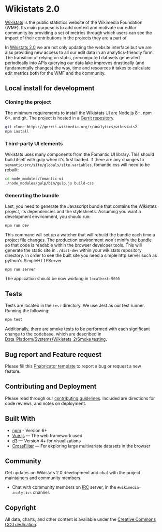 # Wikistats 2.0

[Wikistats](http://stats.wikimedia.org/) is the public statistics website of the Wikimedia Foundation (WMF). Its main purpose is to add context and motivate our editor community by providing a set of metrics through which users can see the impact of their contributions in the projects they are a part of.

In [Wikistats 2.0](https://stats.wikimedia.org/v2) we are not only updating the website interface but we are also providing new access to all our edit data in an analytics-friendly form. The transition of relying on static, precomputed datasets generated periodically into APIs querying our data lake improves drastically (and fundamentally changes) the way, time and resources it takes to calculate edit metrics both for the WMF and the community.

## Local install for development

### Cloning the project

The minimum requirements to install the Wikistats UI are Node.js 8+, npm 6+, and git. The project is hosted in a [Gerrit repository](https://gerrit.wikimedia.org/r/analytics/wikistats2).

```bash
git clone https://gerrit.wikimedia.org/r/analytics/wikistats2
npm install
```

### Third-party UI elements

Wikistats uses many components from the Fomantic UI library.  This should build itself with gulp when it's first loaded.  If there are any changes to `semantic/src/site/globals/site.variables`, fomantic css will need to be rebuilt:

```bash
cd node_modules/fomantic-ui
./node_modules/gulp/bin/gulp.js build-css
```

### Generating the bundle

Last, you need to generate the Javascript bundle that contains the Wikistats project, its dependencies and the stylesheets. Assuming you want a development environment, you should run:

```bash
npm run dev
```

This command will set up a watcher that will rebuild the bundle each time a project file changes. The production environment won't minify the bundle so that code is readable within the browser developer tools. This will generate the static site in `./dist-dev` within your wikistats repository directory. In order to see the built site you need a simple http server such as python's SimpleHTTPServer

```bash
npm run server
```

The application should be now working in `localhost:5000`

## Tests

Tests are located in the `test` directory. We use Jest as our test runner. Running the following:

```bash
npm test
```

Additionally, there are smoke tests to be performed with each significant change to the codebase, which are described in [Data_Platform/Systems/Wikistats_2/Smoke testing](https://wikitech.wikimedia.org/wiki/Data_Platform/Systems/Wikistats_2/Smoke_Testing).

## Bug report and Feature request

Please fill this [Phabricator template](https://phabricator.wikimedia.org/maniphest/task/edit/?title=Wikistats%20Bug&projectPHIDs=Analytics-Wikistats,Analytics) to report a bug or request a new feature.

## Contributing and Deployment

Please read through our [contributing guidelines](https://wikitech.wikimedia.org/wiki/Data_Platform/Systems/Wikistats_2#Contributing_and_Deployment). Included are directions for code reviews, and notes on deployment.

## Built With

- [npm](https://npmjs.com) - Version 6+
- [Vue.js](https://vuejs.org/) — The web framework used
- [d3](https://d3js.org/) — Version 4+ for visualizations
- [CrossFilter](https://github.com/crossfilter/crossfilter) — For exploring large multivariate datasets in the browser

## Community

Get updates on Wikistats 2.0 development and chat with the project maintainers and community members.

- Chat with community members on [IRC](https://web.libera.chat/) server, in the `#wikimedia-analytics` channel.

## Copyright

All data, charts, and other content is available under the [Creative Commons CC0 dedication](https://creativecommons.org/publicdomain/zero/1.0/).
